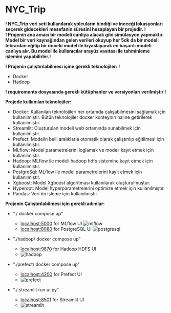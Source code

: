 # NYC_Trip

<b>! NYC_Trip veri seti kullanılarak yolcuların bindiği ve ineceği lokasyonları seçerek gidecekleri mesefanin süresini hesaplayan bir projedir. !</br></b>
<b>! Projenin ana amacı bir modeli canlıya alacak gibi simülasyon yapmaktır. Model bir veri kaynağından gelen verileri okuyup her 5dk da bir modeli tekrardan eğitip bir önceki model ile kıyaslayarak en başarılı modeli canlıya alır. Bu model ile kullanıcılar arayüz vasıtası ile tahminleme işlemini yapabilirler.!</br></b>

<b>! Projenin çalıştırılabilmesi içine gerekli teknolojiler: !</br></b>
* Docker  </br>
* Hadoop  </br>

<b>! requirements dosyasında gerekli kütüphanler ve versiyonları verilmiştir !</br></b>

<b>Projede kullanılan teknolojiler: </br></b>
* Docker: Kullanılan teknolojileri her ortamda çalışabilmesini sağlamak için kullanılmıştır. Bütün teknolojiler docker konteynırı haline getirilerek kullanılmıştır. </br>
* Streamlit: Oluşturulan modeli web ortamında sunabilmek için kullanılmıştır.</br>
* Prefect: Modelin belli aralıklarla otomatik olarak çalıştırılıp eğitilmesi için kullanılmıştır. </br>
* MLflow: Model parametrelerini loglamak ve modeli kayıt etmek için kullanılmıştır.</br>
* Hadoop: MLflow ile modeli hadoop hdfs sistemine kayıt etmek için kullanılmıştır.</br>
* PostgreSql: MLflow ile model parametrelerini kayıt etmek için kullanılmıştır.</br>
* Xgboost: Model Xgboost algoritması kullanılarak oluşturulmuştur.</br>
* Hyperopt: Model hyperparametrelerini optimize etmek için kullanılmıştır.</br>
* Pandas: Veri ön işleme için kullanılmıştır.</br>

<b>Projenin Çalıştırılabilmesi için gerekli adımlar: </br></b>
* "./ docker compose up" </br>
  * [localhost:5000](http://localhost:5000/) for MLflow UI
  ![mlflow](https://user-images.githubusercontent.com/43652313/232592007-2b000ad8-8e87-439a-a549-c655f3a6789b.png)
  * [localhost:8080](http://localhost:8080/) for PostgreSQL UI
  ![postgresql](https://user-images.githubusercontent.com/43652313/232592062-908f8c23-e8fb-486a-b561-6327a5f86b20.png)

* "./hadoop/ docker compose up" </br>
  * [localhost:9870](http://localhost:9870/) for Hadoop HDFS UI
  * ![hadoop](https://user-images.githubusercontent.com/43652313/232592128-cdc49622-de19-4417-be8d-0d17aa1d78a9.png)

* "./prefect/ docker compose up" </br>
  * [localhost:4200](http://localhost:4200/) for Prefect UI
  * ![prefect](https://user-images.githubusercontent.com/43652313/232592546-310cbe8a-004c-4628-86e6-881110bc6cf6.png)

* "./ streamlit run uı.py" </br>
  * [localhost:8501](http://localhost:8501/) for Streamlit UI
  * ![streamlit](https://user-images.githubusercontent.com/43652313/232594601-41a3d7d3-6878-4b85-8963-09cf39f33e0e.png)


